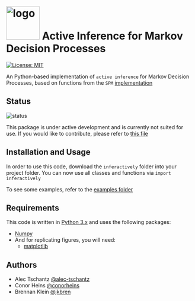 # <img alt="logo" src="https://upload.wikimedia.org/wikipedia/commons/thumb/0/0a/Red_Silhouette_-_Brain.svg/410px-Red_Silhouette_-_Brain.svg.png" height="90"> Active Inference for Markov Decision Processes 

[![License: MIT](https://img.shields.io/badge/License-MIT-yellow.svg)](https://opensource.org/licenses/MIT)

An Python-based implementation of `active inference` for Markov Decision Processes,
based on functions from the `SPM` [implementation](https://www.fil.ion.ucl.ac.uk/spm/doc/)

## Status

![status](https://img.shields.io/badge/status-development-orange)

This package is under active development and is currently not suited for use. If you would like to contribute, please refer to [this file](CONTRIBUTING.md)

## Installation and Usage

In order to use this code, download the `inferactively` folder into your project
folder. You can now use all classes and functions via `import inferactively`

To see some examples, refer to the [examples folder](examples/)

## Requirements 

This code is written in [Python 3.x](https://www.python.org) and uses 
the following packages:

* [Numpy](http://numpy.scipy.org/)
* And for replicating figures, you will need:
    + [matplotlib](https://matplotlib.org)

## Authors

- Alec Tschantz [@alec-tschantz](https://github.com/alec-tschantz)
- Conor Heins [@conorheins](https://github.com/conorheins)
- Brennan Klein [@jkbren](https://github.com/jkbren)